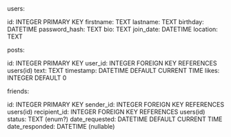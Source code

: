 users:

id: INTEGER PRIMARY KEY
firstname: TEXT
lastname: TEXT
birthday: DATETIME
password_hash: TEXT
bio: TEXT
join_date: DATETIME
location: TEXT

posts:

id: INTEGER PRIMARY KEY
user_id: INTEGER FOREIGN KEY REFERENCES users(id)
text: TEXT
timestamp: DATETIME DEFAULT CURRENT TIME
likes: INTEGER DEFAULT 0

friends:

id: INTEGER PRIMARY KEY
sender_id: INTEGER FOREIGN KEY REFERENCES users(id)
recipient_id: INTEGER FOREIGN KEY REFERENCES users(id)
status: TEXT (enum?)
date_requested: DATETIME DEFAULT CURRENT TIME
date_responded: DATETIME (nullable)
